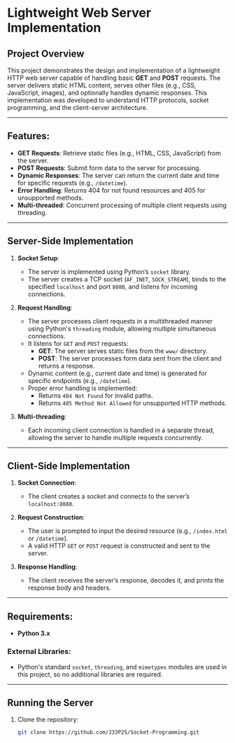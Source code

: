 # Lightweight Web Server Implementation

## Project Overview

This project demonstrates the design and implementation of a lightweight HTTP web server capable of handling basic **GET** and **POST** requests. 
The server delivers static HTML content, serves other files (e.g., CSS, JavaScript, images), and optionally handles dynamic responses. 
This implementation was developed to understand HTTP protocols, socket programming, and the client-server architecture.

---

## Features:
- **GET Requests**: Retrieve static files (e.g., HTML, CSS, JavaScript) from the server.
- **POST Requests**: Submit form data to the server for processing.
- **Dynamic Responses**: The server can return the current date and time for specific requests (e.g., `/datetime`).
- **Error Handling**: Returns 404 for not found resources and 405 for unsupported methods.
- **Multi-threaded**: Concurrent processing of multiple client requests using threading.

---

## Server-Side Implementation

1. **Socket Setup**:
   - The server is implemented using Python’s `socket` library.
   - The server creates a TCP socket (`AF_INET`, `SOCK_STREAM`), binds to the specified `localhost` and port `8080`, and listens for incoming connections.

2. **Request Handling**:
   - The server processes client requests in a multithreaded manner using Python's `threading` module, allowing multiple simultaneous connections.
   - It listens for `GET` and `POST` requests:
     - **GET**: The server serves static files from the `www/` directory.
     - **POST**: The server processes form data sent from the client and returns a response.
   - Dynamic content (e.g., current date and time) is generated for specific endpoints (e.g., `/datetime`).
   - Proper error handling is implemented:
     - Returns `404 Not Found` for invalid paths.
     - Returns `405 Method Not Allowed` for unsupported HTTP methods.

3. **Multi-threading**:
   - Each incoming client connection is handled in a separate thread, allowing the server to handle multiple requests concurrently.

---

## Client-Side Implementation

1. **Socket Connection**:
   - The client creates a socket and connects to the server’s `localhost:8080`.
   
2. **Request Construction**:
   - The user is prompted to input the desired resource (e.g., `/index.html` or `/datetime`).
   - A valid HTTP `GET` or `POST` request is constructed and sent to the server.

3. **Response Handling**:
   - The client receives the server’s response, decodes it, and prints the response body and headers.

---

## Requirements:
- **Python 3.x**

### External Libraries:
- Python's standard `socket`, `threading`, and `mimetypes` modules are used in this project, so no additional libraries are required.

---

## Running the Server

1. Clone the repository:
   ```bash
   git clone https://github.com/J33P25/Socket-Programming.git
